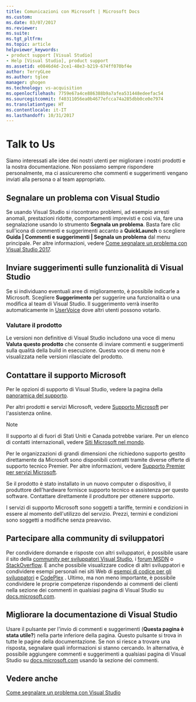 ```yaml
---
title: Comunicazioni con Microsoft | Microsoft Docs
ms.custom: 
ms.date: 03/07/2017
ms.reviewer: 
ms.suite: 
ms.tgt_pltfrm: 
ms.topic: article
helpviewer_keywords:
- product support [Visual Studio]
- Help [Visual Studio], product support
ms.assetid: e0846d4d-2ce1-48e3-b219-674ff070bf4e
author: TerryGLee
ms.author: tglee
manager: ghogen
ms.technology: vs-acquisition
ms.openlocfilehash: 7759e67a4ce886388b9a7afea531448edeefac54
ms.sourcegitcommit: f40311056ea0b4677efcca74a285dbb0ce0e7974
ms.translationtype: HT
ms.contentlocale: it-IT
ms.lasthandoff: 10/31/2017
---
```

# <a name="talk-to-us"></a>Talk to Us
Siamo interessati alle idee dei nostri utenti per migliorare i nostri prodotti e la nostra documentazione. Non possiamo sempre rispondere personalmente, ma ci assicureremo che commenti e suggerimenti vengano inviati alla persona o al team appropriato.  

## <a name="i-want-to-report-a-problem-with-visual-studio"></a>Segnalare un problema con Visual Studio  
 Se usando Visual Studio si riscontrano problemi, ad esempio arresti anomali, prestazioni ridotte, comportamenti imprevisti e così via, fare una segnalazione usando lo strumento **Segnala un problema**. Basta fare clic sull'icona di commenti e suggerimenti accanto a **QuickLaunch** o scegliere **Guida &#124; Commenti e suggerimenti &#124; Segnala un problema** dal menu principale. Per altre informazioni, vedere [Come segnalare un problema con Visual Studio 2017](how-to-report-a-problem-with-visual-studio-2017.md).  

## <a name="i-want-to-make-a-suggestion-about-visual-studio-features"></a>Inviare suggerimenti sulle funzionalità di Visual Studio  
 Se si individuano eventuali aree di miglioramento, è possibile indicarle a Microsoft. Scegliere **Suggerimento** per suggerire una funzionalità o una modifica al team di Visual Studio. Il suggerimento verrà inserito automaticamente in [UserVoice](https://visualstudio.uservoice.com) dove altri utenti possono votarlo.  

### <a name="rate-this-product"></a>Valutare il prodotto  
 Le versioni non definitive di Visual Studio includono una voce di menu **Valuta questo prodotto** che consente di inviare commenti e suggerimenti sulla qualità della build in esecuzione. Questa voce di menu non è visualizzata nelle versioni rilasciate del prodotto.  

## <a name="i-want-to-contact-microsoft-support"></a>Contattare il supporto Microsoft  
Per le opzioni di supporto di Visual Studio, vedere la pagina della [panoramica del supporto](https://www.visualstudio.com/vs/support/).

Per altri prodotti e servizi Microsoft, vedere [Supporto Microsoft](http://go.microsoft.com/fwlink/?LinkID=99019) per l'assistenza online.

> [!NOTE]
> Il supporto al di fuori di Stati Uniti e Canada potrebbe variare. Per un elenco di contatti internazionali, vedere [Siti Microsoft nel mondo](http://www.microsoft.com/worldwide/).  

Per le organizzazioni di grandi dimensioni che richiedono supporto gestito direttamente da Microsoft sono disponibili contratti tramite diverse offerte di supporto tecnico Premier. Per altre informazioni, vedere [Supporto Premier per servizi Microsoft](http://go.microsoft.com/fwlink/?LinkId=258223).  

Se il prodotto è stato installato in un nuovo computer o dispositivo, il produttore dell'hardware fornisce supporto tecnico e assistenza per questo software. Contattare direttamente il produttore per ottenere supporto.  

I servizi di supporto Microsoft sono soggetti a tariffe, termini e condizioni in essere al momento dell'utilizzo del servizio. Prezzi, termini e condizioni sono soggetti a modifiche senza preavviso.  

## <a name="i-want-to-get-involved-in-the-developer-community"></a>Partecipare alla community di sviluppatori  
 Per condividere domande e risposte con altri sviluppatori, è possibile usare il sito della [community per sviluppatori Visual Studio](https://developercommunity.visualstudio.com/index.html), i [forum MSDN](http://social.msdn.microsoft.com/Forums/home) o [StackOverflow](http://stackoverflow.com/). È anche possibile visualizzare codice di altri sviluppatori e condividere esempi personali nei siti Web di [esempi di codice per gli sviluppatori](http://code.msdn.microsoft.com/) e [CodePlex](http://www.codeplex.com/) . Ultimo, ma non meno importante, è possibile condividere le proprie competenze rispondendo ai commenti dei clienti nella sezione dei commenti in qualsiasi pagina di Visual Studio su [docs.microsoft.com](https://docs.microsoft.com/visualstudio/).

## <a name="i-want-to-help-improve-the-visual-studio-documentation"></a>Migliorare la documentazione di Visual Studio  
  Usare il pulsante per l'invio di commenti e suggerimenti (**Questa pagina è stata utile?**) nella parte inferiore della pagina. Questo pulsante si trova in tutte le pagine della documentazione. Se non si riesce a trovare una risposta, segnalare quali informazioni si stanno cercando. In alternativa, è possibile aggiungere commenti e suggerimenti a qualsiasi pagina di Visual Studio su [docs.microsoft.com](https://docs.microsoft.com/visualstudio/) usando la sezione dei commenti.

## <a name="see-also"></a>Vedere anche  
 [Come segnalare un problema con Visual Studio](how-to-report-a-problem-with-visual-studio-2017.md)
